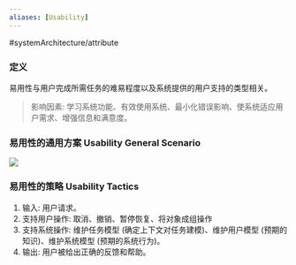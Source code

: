 ```yaml
---
aliases: [Usability]
---
```

#systemArchitecture/attribute 

### 定义
易用性与用户完成所需任务的难易程度以及系统提供的用户支持的类型相关。
>影响因素: 学习系统功能、有效使用系统、最小化错误影响、使系统适应用户需求、增强信息和满意度。

### 易用性的通用方案 Usability General Scenario
![](https://spricoder.oss-cn-shanghai.aliyuncs.com/2021-Software-System-Design/img/lec13/42.png)

### 易用性的策略 Usability Tactics
1. 输入: 用户请求。
2. 支持用户操作: 取消、撤销、暂停恢复、将对象成组操作
3. 支持系统操作: 维护任务模型 (确定上下文对任务建模)、维护用户模型 (预期的知识)、维护系统模型 (预期的系统行为)。
4. 输出: 用户被给出正确的反馈和帮助。